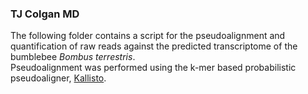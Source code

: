 ### TJ Colgan MD

The following folder contains a script for the pseudoalignment and quantification of raw reads against the predicted transcriptome of the bumblebee _Bombus terrestris_.  
Pseudoalignment was performed using the k-mer based probabilistic pseudoaligner, [Kallisto](https://pachterlab.github.io/kallisto/).  
